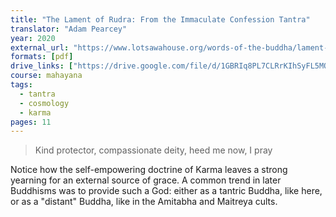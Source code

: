 ```yaml
---
title: "The Lament of Rudra: From the Immaculate Confession Tantra"
translator: "Adam Pearcey"
year: 2020
external_url: "https://www.lotsawahouse.org/words-of-the-buddha/lament-of-rudra"
formats: [pdf]
drive_links: ["https://drive.google.com/file/d/1GBRIq8PL7CLRrKIhSyFL5MQNRUUccsJm/view?usp=drivesdk"]
course: mahayana
tags:
  - tantra
  - cosmology
  - karma
pages: 11
---
```


> Kind protector, compassionate deity, heed me now, I pray

Notice how the self-empowering doctrine of Karma leaves a strong yearning for an external source of grace. A common trend in later Buddhisms was to provide such a God: either as a tantric Buddha, like here, or as a "distant" Buddha, like in the Amitabha and Maitreya cults.
